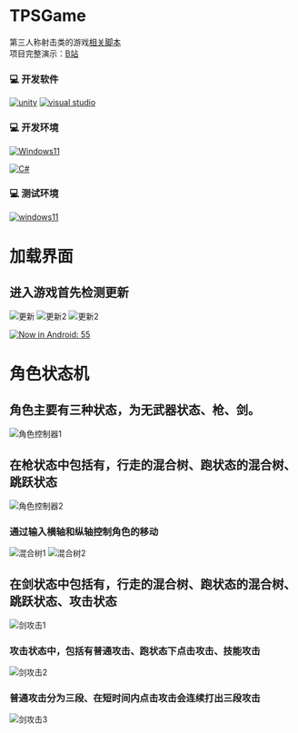 # TPSGame
第三人称射击类的游戏[相关脚本](https://github.com/dyx77421088/TPSGameScript)  
项目完整演示：[B站](https://www.bilibili.com/video/BV1pC4y157Hw/?spm_id_from=333.1007.tianma.1-1-1.click&vd_source=5202eeacb653b75c01741c25d905490c)
### 💻 开发软件

[![unity](https://img.shields.io/badge/unity-2021%20-brightgreen?style=flat-square)](https://unity.com/cn)
[![visual studio](https://img.shields.io/badge/Visual%20Studio-2022%20-brightgreen?style=flat-square)](https://visualstudio.microsoft.com/zh-hans/)

### 💻 开发环境

[![Windows11](https://img.shields.io/badge/Windows%2011-4F4F4F?style=flat-square&logo=windows&logoColor=33B4F1&labelColor=4F4F4F)](https://www.microsoft.com/zh-cn/software-download/windows11/)

[![C#](https://img.shields.io/badge/C%23%20-4F4F4F?style=flat-square&logo=csharp&logoColor=A279DD&labelColor=4F4F4F)](https://dotnet.microsoft.com/en-us/languages/csharp)

### 💻 测试环境

[![windows11](https://img.shields.io/badge/Windows%2011-4F4F4F?style=flat-square&logo=windows&logoColor=33B4F1&labelColor=4F4F4F)](https://www.microsoft.com/zh-cn/software-download/windows11/)


# 加载界面
## 进入游戏首先检测更新
![更新](https://github.com/dyx77421088/TPSGame/assets/46596598/e9fe9ba5-8baa-4cf6-8c9e-cffce3d14b95)
![更新2](https://github.com/dyx77421088/TPSGame/assets/46596598/acdb1ee4-ded2-409c-8654-c8fd59766b5c)
![更新2](https://github.com/dyx77421088/TPSGame/assets/46596598/acdb1ee4-ded2-409c-8654-c8fd59766b5c)

[![Now in Android: 55](https://i.ytimg.com/vi/BRjFy6ViTvE/maxresdefault.jpg)](https://youtu.be/BRjFy6ViTvE "加载")
# 角色状态机
## 角色主要有三种状态，为无武器状态、枪、剑。
![角色控制器1](https://github.com/dyx77421088/TPSGame/assets/46596598/3771308f-1b0a-49f1-a406-b862118f703a)
## 在枪状态中包括有，行走的混合树、跑状态的混合树、跳跃状态
![角色控制器2](https://github.com/dyx77421088/TPSGame/assets/46596598/4d05bdf7-14cf-4b13-a85a-0146477edb33)
### 通过输入横轴和纵轴控制角色的移动
![混合树1](https://github.com/dyx77421088/TPSGame/assets/46596598/be59f882-50e6-4087-988e-d8b8f2b0b5fb)  ![混合树2](https://github.com/dyx77421088/TPSGame/assets/46596598/c4bed4ae-926d-4091-85ac-7fad9be05b81)

## 在剑状态中包括有，行走的混合树、跑状态的混合树、跳跃状态、攻击状态
![剑攻击1](https://github.com/dyx77421088/TPSGame/assets/46596598/473b7177-f65d-4fd9-ade5-c3b729807fb6)
### 攻击状态中，包括有普通攻击、跑状态下点击攻击、技能攻击
![剑攻击2](https://github.com/dyx77421088/TPSGame/assets/46596598/a2e1656d-cf7e-428f-a4cf-925ac458f30b)
### 普通攻击分为三段、在短时间内点击攻击会连续打出三段攻击
![剑攻击3](https://github.com/dyx77421088/TPSGame/assets/46596598/f29feb78-3893-41f3-b9bb-09e26c5108a2)

